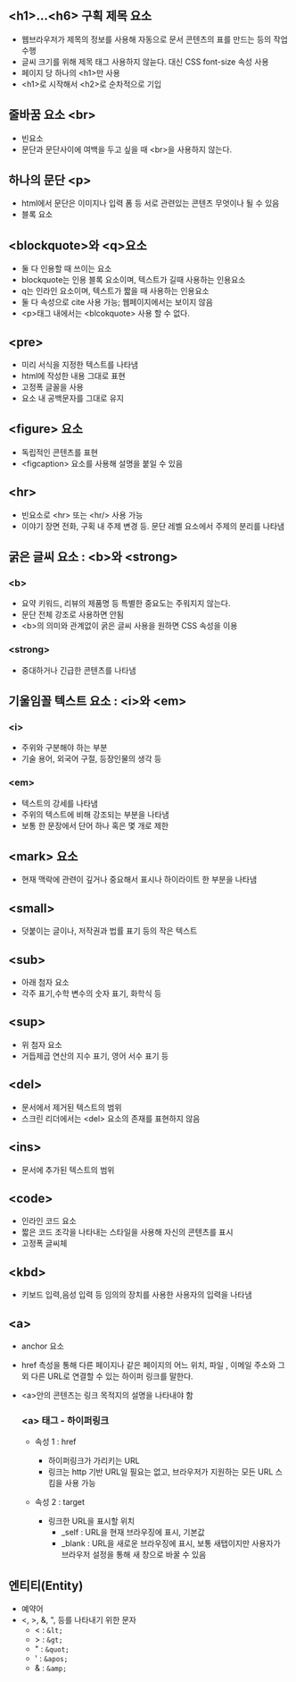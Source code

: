 ## &lt;h1&gt;...&lt;h6&gt; 구획 제목 요소
- 웹브라우저가 제목의 정보를 사용해 자동으로 문서 콘텐츠의 표를 만드는 등의 작업 수행
- 글씨 크기를 위해 제목 태그 사용하지 않늗다. 대신 CSS font-size 속성 사용
- 페이지 당 하나의 &lt;h1&gt;만 사용
- &lt;h1&gt;로 시작해서 &lt;h2&gt;로 순차적으로 기입

## 줄바꿈 요소 &lt;br&gt;
- 빈요소
- 문단과 문단사이에 여백을 두고 싶을 때 &lt;br&gt;을 사용하지 않는다.

## 하나의 문단 &lt;p&gt;
- html에서 문단은 이미지나 입력 폼 등 서로 관련있는 콘텐츠 무엇이나 될 수 있음
- 블록 요소

## &lt;blockquote&gt;와 &lt;q&gt;요소
- 둘 다 인용할 때 쓰이는 요소
- blockquote는 인용 블록 요소이며, 텍스트가 길때 사용하는 인용요소
- q는 인라인 요소이며, 텍스트가 짧을 때 사용하는 인용요소
- 둘 다 속성으로 cite 사용 가능; 웹페이지에서는 보이지 않음
- &lt;p&gt;태그 내에서는 &lt;blcokquote&gt; 사용 할 수 
없다.

## &lt;pre&gt;
- 미리 서식을 지정한 텍스트를 나타냄
- html에 작성한 내용 그대로 표현
- 고정폭 글꼴을 사용 
- 요소 내 공백문자를 그대로 유지

## &lt;figure&gt; 요소
- 독립적인 콘텐츠를 표현
- &lt;figcaption&gt; 요소를 사용해 설명을 붙일 수 있음

## &lt;hr&gt;
- 빈요소로 &lt;hr&gt; 또는 &lt;hr/&gt; 사용 가능
- 이야기 장면 전화, 구획 내 주제 변경 등. 문단 레벨 요소에서 주제의 분리를 나타냄

## 굵은 글씨 요소 : &lt;b&gt;와 &lt;strong&gt;

  ### &lt;b&gt;
  - 요약 키워드, 리뷰의 제품명 등 특별한 중요도는 주워지지 않는다.
  - 문단 전체 강조로 사용하면 안됨
  - &lt;b&gt;의 의미와 관계없이 굵은 글씨 사용을 원하면 CSS 속성을 이용

  ### &lt;strong&gt;
  - 중대하거나 긴급한 콘텐츠를 나타냄
  
## 기울임꼴 텍스트 요소 : &lt;i&gt;와 &lt;em&gt;

### &lt;i&gt;
- 주위와 구분해야 하는 부분
- 기술 용어, 외국어 구절, 등장인물의 생각 등

### &lt;em&gt;
- 텍스트의 강세를 나타냄
- 주위의 텍스트에 비해 강조되는 부분을 나타냄
- 보통 한 문장에서 단어 하나 혹은 몇 개로 제한

## &lt;mark&gt; 요소
- 현재 맥락에 관련이 깊거나 중요해서 표시나 하이라이트 한 부분을 나타냄

## &lt;small&gt;
- 덧붙이는 글이나, 저작권과 법률 표기 등의 작은 텍스트

## &lt;sub&gt;
- 아래 첨자 요소
- 각주 표기,수학 변수의 숫자 표기, 화학식 등

## &lt;sup&gt;
- 위 첨자 요소
- 거듭제곱 연산의 지수 표기, 영어 서수 표기 등

## &lt;del&gt;
- 문서에서 제거된 텍스트의 범위
- 스크린 리더에서는 &lt;del&gt; 요소의 존재를 표현하지 않음

## &lt;ins&gt;
- 문서에 추가된 텍스트의 범위

## &lt;code&gt;
- 인라인 코드 요소
- 짧은 코드 조각을 나타내는 스타일을 사용해 자신의 콘텐츠를 표시
- 고정폭 글씨체

## &lt;kbd&gt;
- 키보드 입력,음성 입력 등 임의의 장치를 사용한 사용자의 입력을 나타냄

## &lt;a&gt;
- anchor 요소
- href 측성을 통해 다른 페이지나 같은 페이지의 어느 위치, 파일 , 이메일 주소와 그 외 다른 URL로 연결할 수 있는 하이퍼 링크를 말한다.
- &lt;a&gt;안의 콘텐츠는 링크 목적지의 설명을 나타내야 함

  ### &lt;a&gt; 태그 - 하이퍼링크
  - 속성 1 : href 
    -  하이퍼링크가 가리키는 URL
    - 링크는 http 기반 URL일 필요는 없고, 브라우저가 지원하는 모든 URL 스킴을 사용 가능
  
  - 속성 2 : target
    - 링크한 URL을 표시할 위치
      - _self : URL을 현재 브라우징에 표시, 기본값
      - _blank : URL을 새로운 브라우징에 표시, 보통 새탭이지만 사용자가 브라우저 설정을 통해 새 창으로 바꿀 수 있음
  
 ## 엔티티(Entity)

- 예약어
- <, >, &, ", 등를 나타내기 위한 문자
  - < : ```&lt;```
  - \> :  ```&gt; ```
  - " :  ``` &quot; ```
  - ' :  ``` &apos; ```
  - & :  ``` &amp; ```

